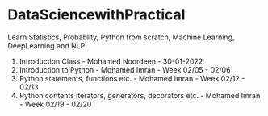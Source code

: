 # DataSciencewithPractical
Learn Statistics, Probablity, Python from scratch, Machine Learning, DeepLearning and NLP

1. Introduction Class - Mohamed Noordeen - 30-01-2022 
2. Introduction to Python - Mohamed Imran - Week 02/05 - 02/06
3. Python statements, functions etc.  - Mohamed Imran - Week 02/12 - 02/13
4. Python contents iterators, generators, decorators etc. - Mohamed Imran - Week 02/19 - 02/20 
